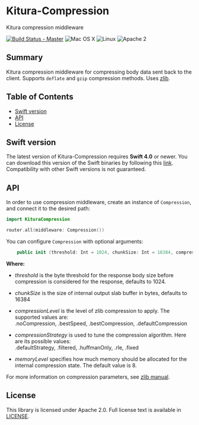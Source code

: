 # Kitura-Compression
Kitura compression middleware

[![Build Status - Master](https://travis-ci.org/IBM-Swift/Kitura.svg?branch=master)](https://travis-ci.org/IBM-Swift/Kitura-Compression)
![Mac OS X](https://img.shields.io/badge/os-Mac%20OS%20X-green.svg?style=flat)
![Linux](https://img.shields.io/badge/os-linux-green.svg?style=flat)
![Apache 2](https://img.shields.io/badge/license-Apache2-blue.svg?style=flat)

## Summary
Kitura compression middleware for compressing body data sent back to the client. Supports `deflate` and `gzip` compression methods. Uses [zlib](http://zlib.net/).


## Table of Contents
* [Swift version](#swift-version)
* [API](#api)
* [License](#license)

## Swift version
The latest version of Kitura-Compression requires **Swift 4.0** or newer. You can download this version of the Swift binaries by following this [link](https://swift.org/download/). Compatibility with other Swift versions is not guaranteed.


## API
In order to use compression middleware, create an instance of `Compression`, and connect it to the desired path:

```swift
import KituraCompression

router.all(middleware: Compression())
```
You can configure `Compression` with optional arguments:
```swift
    public init (threshold: Int = 1024, chunkSize: Int = 16384, compressionLevel: CompressionLevel = CompressionLevel.defaultCompression, compressionStrategy: CompressionStrategy = CompressionStrategy.defaultStrategy, memoryLevel: Int32 = 8)
```
**Where:**
   - *threshold* is the byte threshold for the response body size before compression is considered for the response, defaults to 1024.

   - *chunkSize* is the size of internal output slab buffer in bytes, defaults to 16384

   - *compressionLevel* is the level of zlib compression to apply. The supported values are:  
   .noCompression, .bestSpeed, .bestCompression, .defaultCompression

   - *compressionStrategy* is used to tune the compression algorithm. Here are its possible values:  
   .defaultStrategy, .filtered, .huffmanOnly, .rle, .fixed
   - *memoryLevel* specifies how much memory should be allocated
   for the internal compression state. The default value is 8.

For more information on compression parameters, see  [zlib manual](http://www.zlib.net/manual.html).



## License
This library is licensed under Apache 2.0. Full license text is available in [LICENSE](LICENSE.txt).
